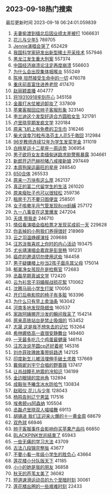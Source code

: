 ## 2023-09-18热门搜索 
最后更新时间 2023-09-18 06:24:01.059839 
1. [夫妻偷渡到缅北后因业绩太差被打](https://s.weibo.com/weibo?q=%23%E5%A4%AB%E5%A6%BB%E5%81%B7%E6%B8%A1%E5%88%B0%E7%BC%85%E5%8C%97%E5%90%8E%E5%9B%A0%E4%B8%9A%E7%BB%A9%E5%A4%AA%E5%B7%AE%E8%A2%AB%E6%89%93%23&t=31&band_rank=19&Refer=top) 1066631
1. [花儿与少年5](https://s.weibo.com/weibo?q=%E8%8A%B1%E5%84%BF%E4%B8%8E%E5%B0%91%E5%B9%B45&t=31&band_rank=1&Refer=top) 789705
1. [Jennie演唱会哭了](https://s.weibo.com/weibo?q=%23Jennie%E6%BC%94%E5%94%B1%E4%BC%9A%E5%93%AD%E4%BA%86%23&t=31&band_rank=2&Refer=top) 652429
1. [我国科学家研发出新型稀土开采技术](https://s.weibo.com/weibo?q=%23%E6%88%91%E5%9B%BD%E7%A7%91%E5%AD%A6%E5%AE%B6%E7%A0%94%E5%8F%91%E5%87%BA%E6%96%B0%E5%9E%8B%E7%A8%80%E5%9C%9F%E5%BC%80%E9%87%87%E6%8A%80%E6%9C%AF%23&t=31&band_rank=3&Refer=top) 557946
1. [黑龙江发生重大刑案](https://s.weibo.com/weibo?q=%23%E9%BB%91%E9%BE%99%E6%B1%9F%E5%8F%91%E7%94%9F%E9%87%8D%E5%A4%A7%E5%88%91%E6%A1%88%23&t=31&band_rank=4&Refer=top) 557374
1. [中国经济崩溃论注定再度崩溃](https://s.weibo.com/weibo?q=%23%E4%B8%AD%E5%9B%BD%E7%BB%8F%E6%B5%8E%E5%B4%A9%E6%BA%83%E8%AE%BA%E6%B3%A8%E5%AE%9A%E5%86%8D%E5%BA%A6%E5%B4%A9%E6%BA%83%23&t=31&band_rank=5&Refer=top) 556603
1. [为什么会出现集体咽喉炎](https://s.weibo.com/weibo?q=%23%E4%B8%BA%E4%BB%80%E4%B9%88%E4%BC%9A%E5%87%BA%E7%8E%B0%E9%9B%86%E4%BD%93%E5%92%BD%E5%96%89%E7%82%8E%23&t=31&band_rank=6&Refer=top) 555249
1. [陈坤 坦然接受生命中的一切](https://s.weibo.com/weibo?q=%E9%99%88%E5%9D%A4%20%E5%9D%A6%E7%84%B6%E6%8E%A5%E5%8F%97%E7%94%9F%E5%91%BD%E4%B8%AD%E7%9A%84%E4%B8%80%E5%88%87&t=31&band_rank=33&Refer=top) 476078
1. [重庆前首富住进养老院](https://s.weibo.com/weibo?q=%23%E9%87%8D%E5%BA%86%E5%89%8D%E9%A6%96%E5%AF%8C%E4%BD%8F%E8%BF%9B%E5%85%BB%E8%80%81%E9%99%A2%23&t=31&band_rank=16&Refer=top) 417470
1. [赵丽颖直播](https://s.weibo.com/weibo?q=%E8%B5%B5%E4%B8%BD%E9%A2%96%E7%9B%B4%E6%92%AD&t=31&band_rank=7&Refer=top) 404777
1. [将19310918牢刻在心](https://s.weibo.com/weibo?q=%23%E5%B0%8619310918%E7%89%A2%E5%88%BB%E5%9C%A8%E5%BF%83%23&t=31&band_rank=50&Refer=top) 345158
1. [金晨打水仗被迫卸妆了](https://s.weibo.com/weibo?q=%23%E9%87%91%E6%99%A8%E6%89%93%E6%B0%B4%E4%BB%97%E8%A2%AB%E8%BF%AB%E5%8D%B8%E5%A6%86%E4%BA%86%23&t=31&band_rank=8&Refer=top) 337809
1. [苹果客服回应辫子客服形象](https://s.weibo.com/weibo?q=%23%E8%8B%B9%E6%9E%9C%E5%AE%A2%E6%9C%8D%E5%9B%9E%E5%BA%94%E8%BE%AB%E5%AD%90%E5%AE%A2%E6%9C%8D%E5%BD%A2%E8%B1%A1%23&t=31&band_rank=9&Refer=top) 323140
1. [李兰迪这个发型好适合方圆脸女生](https://s.weibo.com/weibo?q=%E6%9D%8E%E5%85%B0%E8%BF%AA%E8%BF%99%E4%B8%AA%E5%8F%91%E5%9E%8B%E5%A5%BD%E9%80%82%E5%90%88%E6%96%B9%E5%9C%86%E8%84%B8%E5%A5%B3%E7%94%9F&t=31&band_rank=11&Refer=top) 321781
1. [卢昱晓早期发疯文学](https://s.weibo.com/weibo?q=%23%E5%8D%A2%E6%98%B1%E6%99%93%E6%97%A9%E6%9C%9F%E5%8F%91%E7%96%AF%E6%96%87%E5%AD%A6%23&t=31&band_rank=14&Refer=top) 320184
1. [原来飞机上有免费的卫生巾](https://s.weibo.com/weibo?q=%23%E5%8E%9F%E6%9D%A5%E9%A3%9E%E6%9C%BA%E4%B8%8A%E6%9C%89%E5%85%8D%E8%B4%B9%E7%9A%84%E5%8D%AB%E7%94%9F%E5%B7%BE%23&t=31&band_rank=12&Refer=top) 316246
1. [柴犬误食70粒布洛芬主人花5千救回](https://s.weibo.com/weibo?q=%23%E6%9F%B4%E7%8A%AC%E8%AF%AF%E9%A3%9F70%E7%B2%92%E5%B8%83%E6%B4%9B%E8%8A%AC%E4%B8%BB%E4%BA%BA%E8%8A%B15%E5%8D%83%E6%95%91%E5%9B%9E%23&t=31&band_rank=20&Refer=top) 312984
1. [96岁教师连续12年为学生发奖学金](https://s.weibo.com/weibo?q=%2396%E5%B2%81%E6%95%99%E5%B8%88%E8%BF%9E%E7%BB%AD12%E5%B9%B4%E4%B8%BA%E5%AD%A6%E7%94%9F%E5%8F%91%E5%A5%96%E5%AD%A6%E9%87%91%23&t=31&band_rank=15&Refer=top) 311019
1. [白桃星运十二星座一周运势](https://s.weibo.com/weibo?q=%E7%99%BD%E6%A1%83%E6%98%9F%E8%BF%90%E5%8D%81%E4%BA%8C%E6%98%9F%E5%BA%A7%E4%B8%80%E5%91%A8%E8%BF%90%E5%8A%BF&t=31&band_rank=17&Refer=top) 306954
1. [男子欲将女友卖缅甸迷路求助警察暴露](https://s.weibo.com/weibo?q=%23%E7%94%B7%E5%AD%90%E6%AC%B2%E5%B0%86%E5%A5%B3%E5%8F%8B%E5%8D%96%E7%BC%85%E7%94%B8%E8%BF%B7%E8%B7%AF%E6%B1%82%E5%8A%A9%E8%AD%A6%E5%AF%9F%E6%9A%B4%E9%9C%B2%23&t=31&band_rank=13&Refer=top) 304661
1. [新郎开迈巴赫扮猪八戒接新娘](https://s.weibo.com/weibo?q=%23%E6%96%B0%E9%83%8E%E5%BC%80%E8%BF%88%E5%B7%B4%E8%B5%AB%E6%89%AE%E7%8C%AA%E5%85%AB%E6%88%92%E6%8E%A5%E6%96%B0%E5%A8%98%23&t=31&band_rank=50&Refer=top) 297449
1. [本周狗屎运最旺的星座](https://s.weibo.com/weibo?q=%E6%9C%AC%E5%91%A8%E7%8B%97%E5%B1%8E%E8%BF%90%E6%9C%80%E6%97%BA%E7%9A%84%E6%98%9F%E5%BA%A7&t=31&band_rank=18&Refer=top) 288540
1. [650合体](https://s.weibo.com/weibo?q=650%E5%90%88%E4%BD%93&t=31&band_rank=10&Refer=top) 265533
1. [原来一万块有这么厚](https://s.weibo.com/weibo?q=%23%E5%8E%9F%E6%9D%A5%E4%B8%80%E4%B8%87%E5%9D%97%E6%9C%89%E8%BF%99%E4%B9%88%E5%8E%9A%23&t=31&band_rank=21&Refer=top) 262137
1. [真正的富二代留学生的生活](https://s.weibo.com/weibo?q=%E7%9C%9F%E6%AD%A3%E7%9A%84%E5%AF%8C%E4%BA%8C%E4%BB%A3%E7%95%99%E5%AD%A6%E7%94%9F%E7%9A%84%E7%94%9F%E6%B4%BB&t=31&band_rank=22&Refer=top) 261020
1. [原来瘦肚子也可以很轻松](https://s.weibo.com/weibo?q=%E5%8E%9F%E6%9D%A5%E7%98%A6%E8%82%9A%E5%AD%90%E4%B9%9F%E5%8F%AF%E4%BB%A5%E5%BE%88%E8%BD%BB%E6%9D%BE&t=31&band_rank=23&Refer=top) 259736
1. [租房千万不要只图便宜](https://s.weibo.com/weibo?q=%23%E7%A7%9F%E6%88%BF%E5%8D%83%E4%B8%87%E4%B8%8D%E8%A6%81%E5%8F%AA%E5%9B%BE%E4%BE%BF%E5%AE%9C%23&t=31&band_rank=24&Refer=top) 258501
1. [女子咳嗽半月气管发现8cm蚂蟥](https://s.weibo.com/weibo?q=%23%E5%A5%B3%E5%AD%90%E5%92%B3%E5%97%BD%E5%8D%8A%E6%9C%88%E6%B0%94%E7%AE%A1%E5%8F%91%E7%8E%B08cm%E8%9A%82%E8%9F%A5%23&t=31&band_rank=25&Refer=top) 257172
1. [九一八事变在这里爆发](https://s.weibo.com/weibo?q=%23%E4%B9%9D%E4%B8%80%E5%85%AB%E4%BA%8B%E5%8F%98%E5%9C%A8%E8%BF%99%E9%87%8C%E7%88%86%E5%8F%91%23&t=31&band_rank=33&Refer=top) 247204
1. [夭璟 带我走](https://s.weibo.com/weibo?q=%E5%A4%AD%E7%92%9F%20%E5%B8%A6%E6%88%91%E8%B5%B0&t=31&band_rank=26&Refer=top) 246710
1. [情侣看演唱会临检票才发现买成前一天](https://s.weibo.com/weibo?q=%23%E6%83%85%E4%BE%A3%E7%9C%8B%E6%BC%94%E5%94%B1%E4%BC%9A%E4%B8%B4%E6%A3%80%E7%A5%A8%E6%89%8D%E5%8F%91%E7%8E%B0%E4%B9%B0%E6%88%90%E5%89%8D%E4%B8%80%E5%A4%A9%23&t=31&band_rank=35&Refer=top) 229628
1. [你丢掉的小狗我们养得很好](https://s.weibo.com/weibo?q=%E4%BD%A0%E4%B8%A2%E6%8E%89%E7%9A%84%E5%B0%8F%E7%8B%97%E6%88%91%E4%BB%AC%E5%85%BB%E5%BE%97%E5%BE%88%E5%A5%BD&t=31&band_rank=27&Refer=top) 218969
1. [云之羽温峥嵘演技](https://s.weibo.com/weibo?q=%23%E4%BA%91%E4%B9%8B%E7%BE%BD%E6%B8%A9%E5%B3%A5%E5%B5%98%E6%BC%94%E6%8A%80%23&t=31&band_rank=28&Refer=top) 209688
1. [汪苏泷我喜欢上你时的内心活动](https://s.weibo.com/weibo?q=%23%E6%B1%AA%E8%8B%8F%E6%B3%B7%E6%88%91%E5%96%9C%E6%AC%A2%E4%B8%8A%E4%BD%A0%E6%97%B6%E7%9A%84%E5%86%85%E5%BF%83%E6%B4%BB%E5%8A%A8%23&t=31&band_rank=29&Refer=top) 193475
1. [尤长靖演唱会嘉宾是彭昱畅](https://s.weibo.com/weibo?q=%23%E5%B0%A4%E9%95%BF%E9%9D%96%E6%BC%94%E5%94%B1%E4%BC%9A%E5%98%89%E5%AE%BE%E6%98%AF%E5%BD%AD%E6%98%B1%E7%95%85%23&t=31&band_rank=31&Refer=top) 191231
1. [癌症的邀请切勿使用这些](https://s.weibo.com/weibo?q=%E7%99%8C%E7%97%87%E7%9A%84%E9%82%80%E8%AF%B7%E5%88%87%E5%8B%BF%E4%BD%BF%E7%94%A8%E8%BF%99%E4%BA%9B&t=31&band_rank=32&Refer=top) 184458
1. [男子疑嫌楼上吵当2孩子面杀其父母](https://s.weibo.com/weibo?q=%23%E7%94%B7%E5%AD%90%E7%96%91%E5%AB%8C%E6%A5%BC%E4%B8%8A%E5%90%B5%E5%BD%932%E5%AD%A9%E5%AD%90%E9%9D%A2%E6%9D%80%E5%85%B6%E7%88%B6%E6%AF%8D%23&t=31&band_rank=30&Refer=top) 175014
1. [郁美净女孩现在是检察官](https://s.weibo.com/weibo?q=%23%E9%83%81%E7%BE%8E%E5%87%80%E5%A5%B3%E5%AD%A9%E7%8E%B0%E5%9C%A8%E6%98%AF%E6%A3%80%E5%AF%9F%E5%AE%98%23&t=31&band_rank=31&Refer=top) 172683
1. [丞磊早期真诚文学](https://s.weibo.com/weibo?q=%23%E4%B8%9E%E7%A3%8A%E6%97%A9%E6%9C%9F%E7%9C%9F%E8%AF%9A%E6%96%87%E5%AD%A6%23&t=31&band_rank=34&Refer=top) 172420
1. [云为衫宫子羽婚服战损花絮](https://s.weibo.com/weibo?q=%23%E4%BA%91%E4%B8%BA%E8%A1%AB%E5%AE%AB%E5%AD%90%E7%BE%BD%E5%A9%9A%E6%9C%8D%E6%88%98%E6%8D%9F%E8%8A%B1%E7%B5%AE%23&t=31&band_rank=36&Refer=top) 170062
1. [沈腾马丽小学生打架](https://s.weibo.com/weibo?q=%23%E6%B2%88%E8%85%BE%E9%A9%AC%E4%B8%BD%E5%B0%8F%E5%AD%A6%E7%94%9F%E6%89%93%E6%9E%B6%23&t=31&band_rank=34&Refer=top) 170050
1. [开灯后电影院的椅子有多脏](https://s.weibo.com/weibo?q=%23%E5%BC%80%E7%81%AF%E5%90%8E%E7%94%B5%E5%BD%B1%E9%99%A2%E7%9A%84%E6%A4%85%E5%AD%90%E6%9C%89%E5%A4%9A%E8%84%8F%23&t=31&band_rank=37&Refer=top) 163396
1. [为什么只有早上卖油条](https://s.weibo.com/weibo?q=%23%E4%B8%BA%E4%BB%80%E4%B9%88%E5%8F%AA%E6%9C%89%E6%97%A9%E4%B8%8A%E5%8D%96%E6%B2%B9%E6%9D%A1%23&t=31&band_rank=38&Refer=top) 163042
1. [河南多地发现隐翅虫](https://s.weibo.com/weibo?q=%23%E6%B2%B3%E5%8D%97%E5%A4%9A%E5%9C%B0%E5%8F%91%E7%8E%B0%E9%9A%90%E7%BF%85%E8%99%AB%23&t=31&band_rank=39&Refer=top) 160537
1. [家政阿姨挪开沙发的瞬间我呆了](https://s.weibo.com/weibo?q=%23%E5%AE%B6%E6%94%BF%E9%98%BF%E5%A7%A8%E6%8C%AA%E5%BC%80%E6%B2%99%E5%8F%91%E7%9A%84%E7%9E%AC%E9%97%B4%E6%88%91%E5%91%86%E4%BA%86%23&t=31&band_rank=41&Refer=top) 154214
1. [原来高铁站台是禁止吸烟的](https://s.weibo.com/weibo?q=%E5%8E%9F%E6%9D%A5%E9%AB%98%E9%93%81%E7%AB%99%E5%8F%B0%E6%98%AF%E7%A6%81%E6%AD%A2%E5%90%B8%E7%83%9F%E7%9A%84&t=31&band_rank=45&Refer=top) 153452
1. [志晟 这是我不想失去的记忆](https://s.weibo.com/weibo?q=%E5%BF%97%E6%99%9F%20%E8%BF%99%E6%98%AF%E6%88%91%E4%B8%8D%E6%83%B3%E5%A4%B1%E5%8E%BB%E7%9A%84%E8%AE%B0%E5%BF%86&t=31&band_rank=40&Refer=top) 153264
1. [希林娜依高一直很安静舞台](https://s.weibo.com/weibo?q=%23%E5%B8%8C%E6%9E%97%E5%A8%9C%E4%BE%9D%E9%AB%98%E4%B8%80%E7%9B%B4%E5%BE%88%E5%AE%89%E9%9D%99%E8%88%9E%E5%8F%B0%23&t=31&band_rank=41&Refer=top) 149460
1. [一天最多吃几个鸡蛋最健康](https://s.weibo.com/weibo?q=%23%E4%B8%80%E5%A4%A9%E6%9C%80%E5%A4%9A%E5%90%83%E5%87%A0%E4%B8%AA%E9%B8%A1%E8%9B%8B%E6%9C%80%E5%81%A5%E5%BA%B7%23&t=31&band_rank=42&Refer=top) 146114
1. [汪苏泷说芋圆cp还好着呢](https://s.weibo.com/weibo?q=%23%E6%B1%AA%E8%8B%8F%E6%B3%B7%E8%AF%B4%E8%8A%8B%E5%9C%86cp%E8%BF%98%E5%A5%BD%E7%9D%80%E5%91%A2%23&t=31&band_rank=43&Refer=top) 145316
1. [刘亦菲玫瑰故事带娃路透](https://s.weibo.com/weibo?q=%23%E5%88%98%E4%BA%A6%E8%8F%B2%E7%8E%AB%E7%91%B0%E6%95%85%E4%BA%8B%E5%B8%A6%E5%A8%83%E8%B7%AF%E9%80%8F%23&t=31&band_rank=44&Refer=top) 142125
1. [印度新生儿被活埋伸手破土求救](https://s.weibo.com/weibo?q=%23%E5%8D%B0%E5%BA%A6%E6%96%B0%E7%94%9F%E5%84%BF%E8%A2%AB%E6%B4%BB%E5%9F%8B%E4%BC%B8%E6%89%8B%E7%A0%B4%E5%9C%9F%E6%B1%82%E6%95%91%23&t=31&band_rank=45&Refer=top) 137669
1. [戴佩妮刘宇宁合唱的野蔷薇](https://s.weibo.com/weibo?q=%E6%88%B4%E4%BD%A9%E5%A6%AE%E5%88%98%E5%AE%87%E5%AE%81%E5%90%88%E5%94%B1%E7%9A%84%E9%87%8E%E8%94%B7%E8%96%87&t=31&band_rank=44&Refer=top) 137417
1. [让肖战瞳孔地震的冷知识](https://s.weibo.com/weibo?q=%23%E8%AE%A9%E8%82%96%E6%88%98%E7%9E%B3%E5%AD%94%E5%9C%B0%E9%9C%87%E7%9A%84%E5%86%B7%E7%9F%A5%E8%AF%86%23&t=31&band_rank=46&Refer=top) 136199
1. [金边眼镜的宫尚角](https://s.weibo.com/weibo?q=%23%E9%87%91%E8%BE%B9%E7%9C%BC%E9%95%9C%E7%9A%84%E5%AE%AB%E5%B0%9A%E8%A7%92%23&t=31&band_rank=47&Refer=top) 132894
1. [成毅张予曦含冰水防哈气](https://s.weibo.com/weibo?q=%E6%88%90%E6%AF%85%E5%BC%A0%E4%BA%88%E6%9B%A6%E5%90%AB%E5%86%B0%E6%B0%B4%E9%98%B2%E5%93%88%E6%B0%94&t=31&band_rank=48&Refer=top) 130834
1. [赵昭仪 花儿与少年](https://s.weibo.com/weibo?q=%E8%B5%B5%E6%98%AD%E4%BB%AA%20%E8%8A%B1%E5%84%BF%E4%B8%8E%E5%B0%91%E5%B9%B4&t=31&band_rank=49&Refer=top) 128043
1. [杨鸣告别辽宁男篮](https://s.weibo.com/weibo?q=%23%E6%9D%A8%E9%B8%A3%E5%91%8A%E5%88%AB%E8%BE%BD%E5%AE%81%E7%94%B7%E7%AF%AE%23&t=31&band_rank=41&Refer=top) 117516
1. [埃弗顿vs阿森纳](https://s.weibo.com/weibo?q=%23%E5%9F%83%E5%BC%97%E9%A1%BFvs%E9%98%BF%E6%A3%AE%E7%BA%B3%23&t=31&band_rank=49&Refer=top) 105504
1. [丞磊卢昱晓双人喵喵舞](https://s.weibo.com/weibo?q=%23%E4%B8%9E%E7%A3%8A%E5%8D%A2%E6%98%B1%E6%99%93%E5%8F%8C%E4%BA%BA%E5%96%B5%E5%96%B5%E8%88%9E%23&t=31&band_rank=49&Refer=top) 69113
1. [胡锡进 我们正迎来火爆的十一黄金周](https://s.weibo.com/weibo?q=%E8%83%A1%E9%94%A1%E8%BF%9B%20%E6%88%91%E4%BB%AC%E6%AD%A3%E8%BF%8E%E6%9D%A5%E7%81%AB%E7%88%86%E7%9A%84%E5%8D%81%E4%B8%80%E9%BB%84%E9%87%91%E5%91%A8&t=31&band_rank=45&Refer=top) 68679
1. [双色球](https://s.weibo.com/weibo?q=%E5%8F%8C%E8%89%B2%E7%90%83&t=31&band_rank=50&Refer=top) 66946
1. [辫子客服事件会影响你买苹果产品吗](https://s.weibo.com/weibo?q=%23%E8%BE%AB%E5%AD%90%E5%AE%A2%E6%9C%8D%E4%BA%8B%E4%BB%B6%E4%BC%9A%E5%BD%B1%E5%93%8D%E4%BD%A0%E4%B9%B0%E8%8B%B9%E6%9E%9C%E4%BA%A7%E5%93%81%E5%90%97%23&t=31&band_rank=42&Refer=top) 66850
1. [BLACKPINK世巡结束了](https://s.weibo.com/weibo?q=%23BLACKPINK%E4%B8%96%E5%B7%A1%E7%BB%93%E6%9D%9F%E4%BA%86%23&t=31&band_rank=50&Refer=top) 65943
1. [一些无痛的学习大法](https://s.weibo.com/weibo?q=%E4%B8%80%E4%BA%9B%E6%97%A0%E7%97%9B%E7%9A%84%E5%AD%A6%E4%B9%A0%E5%A4%A7%E6%B3%95&t=31&band_rank=48&Refer=top) 43709
1. [古法八段锦完整版](https://s.weibo.com/weibo?q=%E5%8F%A4%E6%B3%95%E5%85%AB%E6%AE%B5%E9%94%A6%E5%AE%8C%E6%95%B4%E7%89%88&t=31&band_rank=50&Refer=top) 43677
1. [不要小看一年级小学生的胜负心](https://s.weibo.com/weibo?q=%23%E4%B8%8D%E8%A6%81%E5%B0%8F%E7%9C%8B%E4%B8%80%E5%B9%B4%E7%BA%A7%E5%B0%8F%E5%AD%A6%E7%94%9F%E7%9A%84%E8%83%9C%E8%B4%9F%E5%BF%83%23&t=31&band_rank=50&Refer=top) 43664
1. [莲花楼小分队版天下](https://s.weibo.com/weibo?q=%E8%8E%B2%E8%8A%B1%E6%A5%BC%E5%B0%8F%E5%88%86%E9%98%9F%E7%89%88%E5%A4%A9%E4%B8%8B&t=31&band_rank=45&Refer=top) 41185
1. [小小的她是我的朋友](https://s.weibo.com/weibo?q=%E5%B0%8F%E5%B0%8F%E7%9A%84%E5%A5%B9%E6%98%AF%E6%88%91%E7%9A%84%E6%9C%8B%E5%8F%8B&t=31&band_rank=49&Refer=top) 36858
1. [秋天的芦苇太美了](https://s.weibo.com/weibo?q=%23%E7%A7%8B%E5%A4%A9%E7%9A%84%E8%8A%A6%E8%8B%87%E5%A4%AA%E7%BE%8E%E4%BA%86%23&t=31&band_rank=48&Refer=top) 36082
1. [短道速滑运动员的九个至暗时刻](https://s.weibo.com/weibo?q=%E7%9F%AD%E9%81%93%E9%80%9F%E6%BB%91%E8%BF%90%E5%8A%A8%E5%91%98%E7%9A%84%E4%B9%9D%E4%B8%AA%E8%87%B3%E6%9A%97%E6%97%B6%E5%88%BB&t=31&band_rank=49&Refer=top) 30061
1. [莲花楼出圈的一些艰难时刻](https://s.weibo.com/weibo?q=%23%E8%8E%B2%E8%8A%B1%E6%A5%BC%E5%87%BA%E5%9C%88%E7%9A%84%E4%B8%80%E4%BA%9B%E8%89%B0%E9%9A%BE%E6%97%B6%E5%88%BB%23&t=31&band_rank=46&Refer=top) 22433
